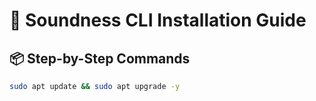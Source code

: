# 🔧 Soundness CLI Installation Guide

## 📦 Step-by-Step Commands

```bash
sudo apt update && sudo apt upgrade -y
